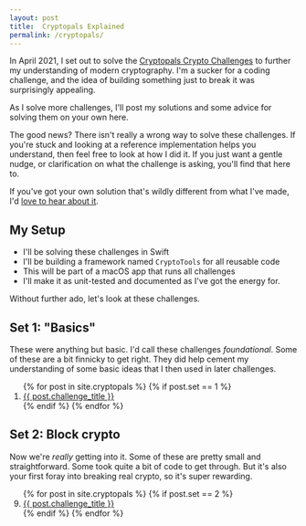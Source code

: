 ```yaml
---
layout: post
title:  Cryptopals Explained
permalink: /cryptopals/
---
```

<!-- cspell:ignore cryptosystems -->
In April 2021, I set out to solve the [Cryptopals Crypto Challenges](https://cryptopals.com) to further my understanding of modern cryptography. I'm a sucker for a coding challenge, and the idea of building something just to break it was surprisingly appealing.

As I solve more challenges, I'll post my solutions and some advice for solving them on your own here. 

The good news? There isn't really a wrong way to solve these challenges. If you're stuck and looking at a reference implementation helps you understand, then feel free to look at how I did it. If you just want a gentle nudge, or clarification on what the challenge is asking, you'll find that here to.

If you've got your own solution that's wildly different from what I've made, I'd <a href="mailto:cdownie@gmail.com">love to hear about it</a>.

## My Setup
- I'll be solving these challenges in Swift
- I'll be building a framework named `CryptoTools` for all reusable code
- This will be part of a macOS app that runs all challenges
- I'll make it as unit-tested and documented as I've got the energy for.

Without further ado, let's look at these challenges.

## Set 1: "Basics"
These were anything but basic. I'd call these challenges _foundational_. Some of these are a bit finnicky to get right. They did help cement my understanding of some basic ideas that I then used in later challenges.

<ol start="1">
  {% for post in site.cryptopals %}
    {% if post.set == 1 %}
      <li>
        <a href="{{post.url}}">
          {{ post.challenge_title }}
        </a>
      </li>
    {% endif %}
  {% endfor %}
</ol>

## Set 2: Block crypto
Now we're _really_ getting into it. Some of these are pretty small and straightforward. Some took quite a bit of code to get through. But it's also your first foray into breaking real crypto, so it's super rewarding.

<ol start="9">
  {% for post in site.cryptopals %}
    {% if post.set == 2 %}
      <li>
        <a href="{{post.url}}">
          {{ post.challenge_title }}
        </a>
      </li>
    {% endif %}
  {% endfor %}
</ol> 
